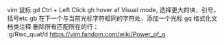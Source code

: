 vim	鼠标
gd	Ctrl + Left Click
gh	hover
af	Visual mode, 选择更大的块，引号，括号etc
gb	在下一个与当前光标字符相同的字符处，添加一个光标
gq	格式化文档类注释
删除所有匹配所在的行： :g/Rwc_quat/d https://vim.fandom.com/wiki/Power_of_g